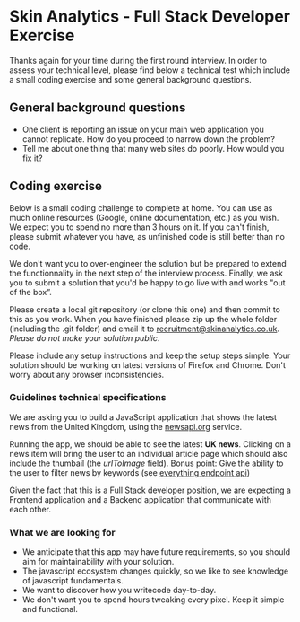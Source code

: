 # Skin Analytics - Full Stack Developer Exercise

Thanks again for your time during the first round interview. In order to assess your technical level, please find below a technical test which include a small coding exercise and some general background questions. 

## General background questions

- One client is reporting an issue on your main web application you cannot replicate. How do you proceed to narrow down the problem?
- Tell me about one thing that many web sites do poorly. How would you fix it?

## Coding exercise

Below is a small coding challenge to complete at home. You can use as much online resources (Google, online documentation, etc.) as you wish. We expect you to spend no more than 3 hours on it. If you can't finish, please submit whatever you have, as unfinished code is still better than no code. 

We don't want you to over-engineer the solution but be prepared to extend the functionnality in the next step of the interview process. Finally, we ask you to submit a solution that you'd be happy to go live with and works "out of the box”.

Please create a local git repository (or clone this one) and then commit to this as you work. When you have finished please zip up the whole folder (including the .git folder) and email it to recruitment@skinanalytics.co.uk. *Please do not make your solution public*.

Please include any setup instructions and keep the setup steps simple. Your solution should be working on latest versions of Firefox and Chrome. Don't worry about any browser inconsistencies.


### Guidelines technical specifications

We are asking you to build a JavaScript application that shows the latest news from the United Kingdom, using the [newsapi.org](https://newsapi.org) service.

Running the app, we should be able to see the latest **UK news**. Clicking on a news item will bring the user to an individual article page which should also include the thumbail (the *urlToImage* field).
Bonus point: Give the ability to the user to filter news by keywords (see [everything endpoint api](https://newsapi.org/docs/endpoints/everything))

Given the fact that this is a Full Stack developer position, we are expecting a Frontend application and a Backend application that communicate with each other.

### What we are looking for
- We anticipate that this app may have future requirements, so you should aim for maintainability with your solution.
- The javascript ecosystem changes quickly, so we like to see knowledge of javascript fundamentals.
- We want to discover how you writecode day-to-day.
- We don't want you to spend hours tweaking every pixel. Keep it simple and functional.
